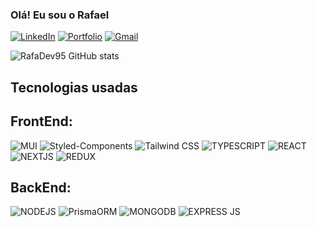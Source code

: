 ### Olá! Eu sou o Rafael

[![LinkedIn](https://img.shields.io/badge/LinkedIn-0077B5?style=for-the-badge&logo=linkedin&logoColor=white)](https://www.linkedin.com/in/rafadev95/)
[![Portfolio](https://img.shields.io/badge/Portfolio-0A0A0A?style=for-the-badge&logo=dev.to&logoColor=white)](https://rafaelsantos-portfolio.vercel.app/)
[![Gmail](https://img.shields.io/badge/Gmail-D14836?style=for-the-badge&logo=gmail&logoColor=white)](https://mailto:rafael-dev@hotmail.com)

![RafaDev95 GitHub stats](https://github-readme-stats.vercel.app/api?username=RafaDev95&show_icons=true&theme=tokyonight)

## Tecnologias usadas

## FrontEnd: 


<div style='display:inline_block'> 

<img  alt="MUI" src="https://img.shields.io/badge/MaterialUi-000?style=for-the-badge&logo=mui&logoColor=white">

<img  alt="Styled-Components" src="https://img.shields.io/badge/styled--components-yellow?style=for-the-badge&logo=styled-components&logoColor=white">

<img  alt="Tailwind CSS" src="https://img.shields.io/badge/Tailwind_CSS-38B2AC?style=for-the-badge&logo=tailwind-css&logoColor=white">
  
<img alt="TYPESCRIPT" src="https://img.shields.io/badge/TypeScript-007ACC?style=for-the-badge&logo=typescript&logoColor=white">
  
<img  alt="REACT" src="https://img.shields.io/badge/React-20232A?style=for-the-badge&logo=react&logoColor=61DAFB">

<img  alt="NEXTJS" src="https://img.shields.io/badge/Next-20232A?style=for-the-badge&logo=vercel&logoColor=FFFFF">

<img  alt="REDUX" src="https://img.shields.io/badge/Redux-764abc?style=for-the-badge&logo=redux&logoColor=white">

</div>


## BackEnd:
<div style='display:inline_block'>
  <img  alt="NODEJS" src="https://img.shields.io/badge/Node.js-43853D?style=for-the-badge&logo=node.js&logoColor=white">

<img alt='PrismaORM' src="https://img.shields.io/badge/Prisma-000?style=for-the-badge&logo=prisma&logoColor=white">

<img  alt="MONGODB" src="https://img.shields.io/badge/MongoDB-4EA94B?style=for-the-badge&logo=mongodb&logoColor=white">

<img  alt="EXPRESS JS" src="https://img.shields.io/badge/Express.js-404D59?style=for-the-badge">
</div>
